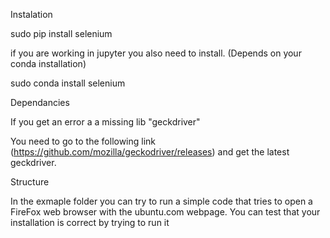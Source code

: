 Instalation

sudo pip install selenium

if you are working in jupyter you also need to install. (Depends on your conda installation)

sudo conda install selenium

Dependancies 

If you get an error a a missing lib "geckdriver"

You need to go to the following link (https://github.com/mozilla/geckodriver/releases) and get the latest geckdriver.

Structure

In the exmaple folder you can try to run a simple code that tries to open a FireFox web browser with the ubuntu.com webpage. You can test that your installation is correct by trying to run it
